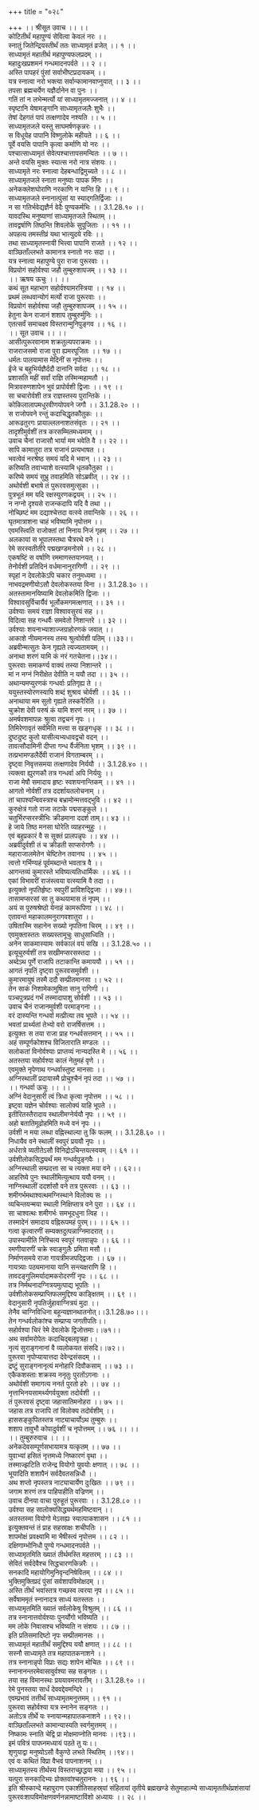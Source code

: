 +++
title = "०२८"

+++
।। श्रीसूत उवाच ।। ।।  
कोटितीर्थं महापुण्यं सेवित्वा केवलं नरः ।।  
स्नातुं जितेन्द्रियस्तीर्थं ततः साध्यामृतं व्रजेत् ।। १ ।।  
साध्यामृतं महातीर्थ महापुण्यफलप्रदम् ।।  
महादुःखप्रशमनं गन्धमादनपर्वते ।। २ ।।  
अस्ति पापहरं पुंसां सर्वाभीष्टप्रदायकम् ।।  
यत्र स्नात्वा नरो भक्त्या सर्वान्कामानवाप्नुयात् ।। ३ ।।  
तपसा ब्रह्मचर्येण यज्ञैर्दानेन वा पुनः ।।  
गतिं तां न लभेन्मर्त्यो यां साध्यामृतमज्जनात् ।। ४ ।।  
स्पृष्टानि येषामङ्गानि साध्यामृतजलैः शुभैः ।।  
तेषां देहगतं पापं तत्क्षणादेव नश्यति ।। ५ ।।  
साध्यामृतजले यस्तु साघमर्षणकृन्नरः ।।  
स विधूयेह पापानि विष्णुलोके महीयते ।। ६ ।।  
पूर्वे वयसि पापानि कृत्वा कर्माणि यो नरः ।।  
पश्चात्साध्यामृतं सेवेत्पश्चात्तापसमन्वितः ।। ७ ।।  
अन्ते वयसि मुक्तः स्यात्स नरो नात्र संशयः ।।  
साध्यामृते नरः स्नात्वा देहबन्धाद्विमुच्यते ।। ८ ।।  
साध्यामृतजले स्नाता मनुष्याः पापक र्मिणः ।।  
अनेकक्लेशघोराणि नरकाणि न यान्ति हि ।। ९ ।।  
साध्यामृतजले स्नानात्पुंसां या स्याद्गतिर्द्विजाः ।।  
न सा गतिर्भवेद्यज्ञैर्न वेदैः पुण्यकर्मभिः ।। 3.1.28.१० ।।  
यावदस्थि मनुष्याणां साध्यामृतजले स्थितम् ।।  
तावद्वर्षाणि तिष्ठन्ति शिवलोके सुपूजिताः ।। ११ ।।  
अपहत्य तमस्तीव्रं यथा भात्युदये रविः ।।  
तथा साध्यामृतस्नायी भित्त्वा पापानि राजते ।। १२ ।।  
वाञ्छिताँल्लभते कामानत्र स्नातो नरः सदा ।।  
यत्र स्नात्वा महापुण्ये पुरा राजा पुरूरवाः ।।  
विप्रयोगं सहोर्वश्या जहौ तुम्बुरुशापजम् ।। १३ ।।  
।। ऋषय ऊचुः ।। ।।  
कथं सूत महाभाग सहोर्वश्यामरस्त्रिया ।। १४ ।।  
प्रथमं लब्धवान्योगं मर्त्यो राजा पुरूरवाः ।।  
विप्रयोगं सहोर्वश्या जहौ तुम्बुरुशापजम् ।। १५ ।।  
हेतुना केन राजानं शशाप तुम्बुरुर्मुनिः ।।  
एतत्सर्वं समाचक्ष्व विस्तरान्मुनिपुङ्गव ।। १६ ।।  
।। सूत उवाच ।। ।।  
आसीत्पुरूरवानाम शक्रतुल्यपराक्रमः ।।  
राजराजसमो राजा पुरा ह्यमरपूजितः ।। १७ ।।  
धर्मतः पालयामास मेदिनीं स नृपोत्तमः ।।  
ईजे च बहुभिर्यज्ञैर्ददौ दानानि सर्वदा ।। १८ ।।  
प्रशासति महीं सर्वां राज्ञि तस्मिन्महामतौ ।।  
मित्रावरुणशापेन भुवं प्रापोर्वशी द्विजाः ।। १९ ।।  
सा चचारोर्वशी तत्र राज्ञस्तस्य पुरान्तिके ।।  
कोकिलालापमधुरवीणयोपवने जगौ ।। 3.1.28.२० ।।  
स राजोपवने रन्तुं कदाचिद्धृतकौतुकः ।।  
आरूढतुरगः प्रायाल्ललनाशतसंवृतः ।। २१ ।।  
तादृशीमुर्वशीं तत्र करसम्मितमध्यमाम् ।।  
उवाच चैनां राजासौ भार्या मम भवेति वै ।। २२ ।।  
सापि कामातुरा तत्र राजानं प्रत्यभाषत ।।  
भवत्वेवं नरश्रेष्ठ समयं यदि मे भवान् ।। २३ ।।  
करिष्यति तवाभ्याशे वत्स्यामि धृतकौतुका ।।  
करिष्ये समयं सुभ्रु तवाहमिति सोऽब्रवीत् ।। २४ ।।  
अथोर्वशी बभाषे तं पुरूरवसमुत्सुका ।।  
पुत्रभूतं मम यदि रक्षस्युरणकद्वयम् ।। २५ ।।  
न नग्नो दृश्यसे राजन्कदापि यदि वै तथा ।।  
नोच्छिष्टं मम दद्याश्चेत्तदा वत्स्ये तवान्तिके ।। २६ ।।  
घृतमात्राशना चाहं भविष्यामि नृपोत्तम ।।  
एवमस्त्विति राजोक्तां तां निनाय निजं गृहम् ।। २७ ।।  
अलकायां स भूपालस्तथा चैत्ररथे वने ।।  
रेमे सरस्वतीतीरे पद्मखण्डमनोरमे ।। २८ ।।  
एकषष्टिं स वर्षाणि रममाणस्तयानयत् ।।  
तेनोर्वशी प्रतिदिनं वर्धमानानुरागिणी ।। २९ ।।  
स्पृहां न देवलोकेऽपि चकार तनुमध्यमा ।।  
नाभवद्रमणीयोऽसौ देवलोकस्तया विना ।। 3.1.28.३० ।।  
अतस्तामानयिष्यामि देवलोकमिति द्विजाः ।।  
विश्वावसुर्विचार्यैवं भूर्लोकमगमत्क्षणात् ।। ३१ ।।  
उर्वश्याः समयं राज्ञा विश्वावसुरयं सह ।।  
विदित्वा सह गन्धर्वैः समवेतो निशान्तरे ।। ३२ ।।  
उर्वश्याः शयनाभ्याशाज्जग्राहोरणकं जवात् ।।  
आकाशे नीयमानस्य तस्य श्रुत्वोर्वशी पतिम् ।।३३।।  
अब्रवीन्मत्सुतः केन गृह्यते त्यज्यतामयम् ।।  
अनाथा शरणं यामि कं नरं गतचेतना।।३४।।  
पुरूरवाः समाकर्ण्य वाक्यं तस्या निशान्तरे ।।  
मां न नग्नं निरीक्षेत देवीति न ययौ तदा ।। ३५ ।।  
अथान्यमप्युरणकं गन्धर्वाः प्रतिगृह्य ते ।।  
ययुस्तस्योरणस्यापि शब्दं शुश्राव चोर्वशी ।। ३६ ।।  
अनाथाया मम सुतो गृह्यते तस्करैरिति ।।  
चुक्रोश देवी परुषं कं यामि शरणं नरम् ।। ३७ ।।  
अमर्षवशमापन्नः श्रुत्वा तद्वचनं नृपः ।।  
तिमिरेणावृतं सर्वमिति मत्त्वा स खङ्गधृक् ।। ३८ ।।  
दुष्टदुष्ट कुतो यासीत्यभ्यधावद्वचो वदन् ।।  
तावत्सौदामिनी दीप्ता गन्ध र्वैर्जनिता भृशम् ।। ३९ ।।  
तत्प्रभामण्डलैर्देवी राजानं विगताम्बरम् ।।  
दृष्ट्वा निवृत्तसमया तत्क्षणादेव निर्ययौ ।। 3.1.28.४० ।।  
त्यक्त्वा ह्युरणकौ तत्र गन्धर्वा अपि निर्ययुः ।।  
राजा मेषौ समादाय हृष्टः स्वशयनान्तिकम् ।। ४१ ।।  
आगतो नोर्वशीं तत्र ददर्शायतलोचनाम् ।।  
तां चापश्यन्विवस्त्रश्च बभ्रामोन्मत्तवद्भुवि ।। ४२ ।।  
कुरुक्षेत्रं गतो राजा तटाके पद्मसङ्कुले ।।  
चतुर्भिरप्सरस्त्रीभिः क्रीडमाना ददर्श ताम्।। ४३ ।।  
हे जाये तिष्ठ मनसा घोरेति व्याहरन्मुहुः ।।  
एवं बहुप्रकारं वै स सूक्तं प्रालपन्नृपः ।। ४४ ।।  
अब्रवीदुर्वशी तं च क्रीडती साप्सरोगणैः ।।  
महाराजालमेतेन चेष्टितेन तवानघ ।। ४५ ।।  
त्वत्तो गर्भिण्यहं पूर्वमब्दान्ते भवतात्र वै ।।  
आगन्तव्यं कुमारस्ते भविष्यत्यतिधार्मिकः ।। ४६ ।।  
एकां विभावरीं राजंस्त्वया वत्स्यामि वै तदा ।।  
इत्युक्तो नृपतिर्हृष्टः स्वपुरीं प्राविशद्द्विजाः ।। ४७।।  
तासामप्सरसां सा तु कथयामास तं नृपम् ।।  
अयं स पुरुषश्रेष्ठो येनाहं कामरूपिणा ।। ४८ ।।  
एतावन्तं महाकालमनुरागवशातुरा ।।  
उषितास्मि सहानेन सख्यो नृपतिना चिरम् ।। ४९ ।।  
एवमुक्तास्ततः सख्यस्तामूचुः साधुसाध्विति ।।  
अनेन साकमास्यामः सर्वकालं वयं सखि ।। 3.1.28.५० ।।  
इत्यूचुरुर्वशीं तत्र सखीमप्सरसस्तदा ।।  
अब्देऽथ पूर्णे राजापि तटाकान्ति कमाययौ ।। ५१ ।।  
आगतं नृपतिं दृष्ट्वा पुरूरवसमुर्वशी ।।  
कुमारमायुषं तस्मै ददौ सम्प्रीतमानसा ।। ५२ ।।  
तेन साकं निशामेकामुषिता सानु रागिणी ।।  
पञ्चपुत्रप्रदं गर्भं तस्मादापाशु सोर्वशी ।। ५३ ।।  
उवाच चैनं राजानमुर्वशी परमाङ्गना ।।  
वरं दास्यन्ति गन्धर्वा मत्प्रीत्या तव भूपते ।। ५४ ।।  
भवतां प्रार्थ्यतां तेभ्यो वरो राजर्षिसत्तम ।।  
इत्युक्तः स तया राजा प्राह गन्धर्वसत्तमान् ।। ५५ ।।  
अहं सम्पूर्णकोशश्च विजिताराति मण्डलः ।।  
सलोकतां विनोर्वश्याः प्राप्तव्यं नान्यदस्ति मे ।। ५६ ।।  
अतस्तया सहोर्वश्या कालं नेतुमहं वृणे ।।  
एवमुक्ते नृपेणाथ गन्धर्वास्तुष्ट मानसाः ।।  
अग्निस्थालीं प्रदायास्मै प्रोचुश्चैनं नृपं तदा ।। ५७ ।।  
।। गन्धर्वा ऊचुः ।। ।।  
अग्निं वेदानुसारी त्वं त्रिधा कृत्वा नृपोत्तम ।। ५८ ।।  
इष्ट्वा यज्ञेन चोर्वश्याः सालोक्यं याहि भूपते ।।  
इतीरितस्तैरादाय स्थालीमग्नेर्ययौ नृपः ।। ५९ ।।  
अहो बतातिमूढोहमिति मध्ये वनं नृपः ।।  
उर्वशी न मया लब्धा वह्निस्थाल्या तु किं फलम् ।। 3.1.28.६० ।।  
निधायैव वने स्थालीं स्वपुरं प्रययौ नृपः ।।  
अर्धरात्रे व्यतीतेऽसौ विनिद्रोऽचिन्तयत्स्वयम् ।। ६१ ।।  
उर्वशीलोकसिद्ध्यर्थं मम गन्धर्वपुङ्गवैः ।।  
अग्निस्थाली सम्प्रदत्ता सा च त्यक्ता मया वने ।। ६२।।  
आहरिष्ये पुनः स्थालीमित्युत्थाय ययौ वनम् ।।  
नाग्निस्थालीं ददर्शासौ वने तत्र पुरूरवाः ।। ६३ ।।  
शमीगर्भमथाश्वत्थमग्निस्थाने विलोक्य सः ।।  
व्यचिन्तयन्मया स्थाली निक्षिप्तात्र वने पुरा ।। ६४ ।।  
सा चाश्वत्थः शमीगर्भः समभूदधुना त्विह ।।  
तस्मादेनं समादाय वह्निरूपमहं पुरम्।। ।। ६५ ।।  
गत्वा कृत्वारणीं सम्यक्तदुत्पन्नाग्निमादरात् ।।  
उपास्यामीति निश्चित्य स्वपुरं गतवान्नृपः ।। ६६ ।।  
रमणीयारणीं चक्रे स्वाङ्गुलैः प्रमिता मसौ ।।  
निर्माणसमये राजा गायत्रीमजपद्द्विजाः ।। ६७ ।।  
गायत्र्याः पठ्यमानाया यानि सन्त्यक्षराणि हि ।।  
तावदङ्गुलिमर्यादामकरोदरणीं नृपः ।। ६८ ।।  
तत्र निर्मथनादग्नित्रयमुत्पाद्य भूपतिः ।।  
उर्वशीलोकसम्प्राप्तिफलमुद्दिश्य काङ्क्षितम् ।। ६९ ।।  
वेदानुसारी नृपतिर्जुहावाग्नित्रयं मुदा ।।  
तेनैव चाग्निविधिना बहून्यज्ञानथातनोत्।।3.1.28.७०।।।  
तेन गन्धर्वलोकांश्च सम्प्राप्य जगतीपतिः।।  
सहोर्वश्या चिरं रेमे देवलोके द्विजोत्तमाः।।७१।।  
अथ सर्वामरोपेतः कदाचिद्बलवृत्रहा।।  
नृत्यं सुराङ्गनानां वै व्यलोकयत संसदि।।७२।।  
पुरूरवा नृपोप्यायात्तदा देवेन्द्रसंसदम् ।।  
द्रष्टुं सुराङ्गनानृत्यं मनोहारि दिवौकसाम् ।। ७३ ।।  
एकैकशस्ताः शक्रस्य ननृतुः पुरतोंऽगनाः ।।  
अथोर्वशी समागत्य ननर्त पुरतो हरेः ।। ७४ ।।  
नृत्ताभिनयसामर्थ्यगर्वयुक्ता तदोर्वशी ।।  
तं पुरूरवसं दृष्ट्वा जहासातिमनोहरा ।। ७५ ।।  
जहास तत्र राजापि तां विलोक्य तदोर्वशीम् ।।  
हाससङ्कुपितस्तत्र नाट्याचार्योऽथ तुम्बुरुः ।।  
शशाप तावुभौ कोपादुर्वशीं च नृपोत्तमम् ।। ७६ ।। ।।  
।। तुम्बुरुरुवाच ।। ।।  
अनेकदेवसम्पूर्णसभायामत्र यत्कृतम् ।। ७७ ।।  
युवाभ्यां हसितं नृत्तमध्ये निष्कारणं वृथा ।।  
तस्माज्झटिति राजेन्द्र वियोगो युवयोः क्षणात् ।। ७८ ।।  
भूयादिति शशापैनं सर्वदैवतसन्निधौ ।।  
अथ शप्तो नृपस्तत्र नाट्याचार्येण दुःखितः ।। ७९ ।।  
जगाम शरणं तत्र पाहिपाहीति वज्रिणम् ।।  
उवाच दीनया वाचा पुरुहूतं पुरूरवाः ।। 3.1.28.८० ।।  
उर्वश्या सह सालोक्यसिद्ध्यर्थमहमिष्टवान् ।।  
अतस्तस्मा वियोगो मेऽसह्यः स्यात्पाकशासन ।। ८१ ।।  
इत्युक्तवन्तं तं प्राह सहस्राक्षः शचीपतिः ।।  
शापमोक्षं प्रवक्ष्यामि मा भैषीस्त्वं नृपोत्तम ।। ८२ ।।  
दक्षिणाम्भोनिधौ पुण्ये गन्धमादनपर्वते ।।  
साध्यामृतमिति ख्यातं तीर्थमस्ति महत्तरम् ।। ८३ ।।  
सेवितं सर्वदेवैश्च सिद्धचारणकिन्नरैः ।।  
सनकादि महायोगिमुनिवृन्दनिषेवितम् ।। ८४ ।।  
भुक्तिमुक्तिप्रदं पुंसां सर्वशापविमोक्षदम् ।।  
अस्ति तीर्थं भवांस्तत्र गच्छस्व त्वरया नृप ।। ८५ ।।  
सर्वेषाममृतं स्नानादत्र साध्यं यतस्ततः ।।  
साध्यामृतमिति ख्यातं सर्वलोकेषु विश्रुतम् ।। ८६ ।।  
तत्र स्नानात्तवोर्वश्याः पुनर्योगो भविष्यति ।।  
मम लोके निवासश्च भविष्यति न संशयः ।। ८७ ।।  
इति प्रतिसमादिष्टो नृपः सम्प्रीतमानसः ।।  
साध्यामृतं महातीर्थं समुद्दिश्य ययौ क्षणात् ।। ८८ ।।  
सस्नौ साध्यामृते तत्र महापातकनाशने ।।  
तत्र स्नानान्नृपो विप्राः सद्यः शापेन मोचितः ।। ८९ ।।  
स्नानानन्तरमेवासावुर्वश्या सह सङ्गतः ।।  
तया सह विमानस्थः प्रययावमरावतीम् ।। 3.1.28.९० ।।  
रेमे पुनस्तया सार्धं देववद्देवमन्दिरे ।।  
एवम्प्रभावं तत्तीर्थं साध्यामृतमनुत्तमम् ।। ९१ ।।  
पुरूरवा सहोर्वश्या यत्र स्नानेन सङ्गतः ।।  
अतोऽत्र तीर्थे यः स्नायान्महापातकनाशने ।। ९२।।  
वाञ्छिताँल्लभते कामान्यास्यति स्वर्गमुत्तमम् ।।  
निष्कामः स्नाति चेद्वि प्रा मोक्षमाप्नोति मानवः ।।९३।।  
इमं पवित्रं पापघ्नमध्यायं पठते तु यः।।  
शृणुयाद्वा मनुष्योऽसौ वैकुण्ठे लभते स्थितिम् ।।९४।।  
एवं वः कथितं विप्रा वैभवं पापनाशनम् ।।  
साध्यामृतस्य तीर्थस्य विस्तराच्छ्रद्धया मया ।। ९५ ।।  
यत्पुरा सनकादिभ्यः प्रोक्तवांश्चतुराननः ।। ९६ ।।  
इति श्रीस्कान्दे महापुराण एकाशीतिसाहस्र्यां संहितायां तृतीये ब्रह्मखण्डे सेतुमाहात्म्ये साध्यामृततीर्थप्रशंसायां पुरूरवःशापविमोक्षणवर्णनन्नामाष्टाविंशो अध्यायः ।। २८ ।।